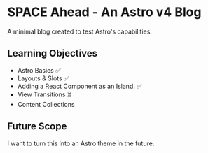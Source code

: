 # SPACE Ahead - An Astro v4 Blog

A minimal blog created to test Astro's capabilities.

## Learning Objectives

- Astro Basics ✅
- Layouts & Slots ✅
- Adding a React Component as an Island. ✅
- View Transitions ⏳
- Content Collections

## Future Scope

I want to turn this into an Astro theme in the future.
